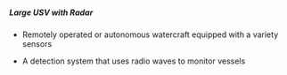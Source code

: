 ##### **Large USV with Radar**

- Remotely operated or autonomous watercraft equipped with a variety sensors

- A detection system that uses radio waves to monitor vessels